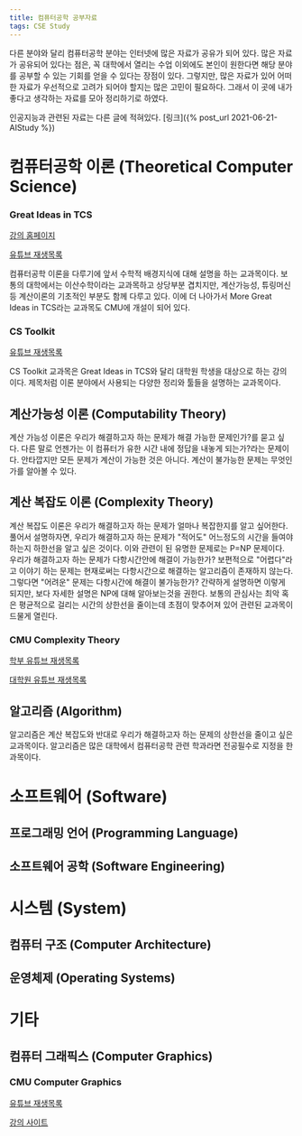 ```yaml
---
title: 컴퓨터공학 공부자료
tags: CSE Study
---
```


다른 분야와 달리 컴퓨터공학 분야는 인터넷에 많은 자료가 공유가 되어 있다.
많은 자료가 공유되어 있다는 점은, 꼭 대학에서 열리는 수업 이외에도 본인이 원한다면 해당 분야를 공부할 수 있는 기회를 얻을 수 있다는 장점이 있다.
그렇지만, 많은 자료가 있어 어떠한 자료가 우선적으로 고려가 되어야 할지는 많은 고민이 필요하다.
그래서 이 곳에 내가 좋다고 생각하는 자료를 모아 정리하기로 하였다.

인공지능과 관련된 자료는 다른 글에 적혀있다. [링크]({% post_url 2021-06-21-AIStudy %})

# 컴퓨터공학 이론 (Theoretical Computer Science)

### Great Ideas in TCS

[강의 홈페이지](https://www.anilada.com/courses/15251f19/www/index.html)

[유튜브 재생목록](https://youtube.com/playlist?list=PLm3J0oaFux3aafQm568blS9blxtA_EWQv)

컴퓨터공학 이론을 다루기에 앞서 수학적 배경지식에 대해 설명을 하는 교과목이다.
보통의 대학에서는 이산수학이라는 교과목하고 상당부분 겹치지만, 계산가능성, 튜링머신 등 계산이론의 기초적인 부분도 함께 다루고 있다.
이에 더 나아가서 More Great Ideas in TCS라는 교과목도 CMU에 개설이 되어 있다.

### CS Toolkit

[유튜브 재생목록](https://youtube.com/playlist?list=PLm3J0oaFux3ZYpFLwwrlv_EHH9wtH6pnX)

CS Toolkit 교과목은 Great Ideas in TCS와 달리 대학원 학생을 대상으로 하는 강의이다.
제목처럼 이론 분야에서 사용되는 다양한 정리와 툴들을 설명하는 교과목이다.

## 계산가능성 이론 (Computability Theory)

계산 가능성 이론은 우리가 해결하고자 하는 문제가 해결 가능한 문제인가?를 묻고 싶다.
다른 말로 언젠가는 이 컴퓨터가 유한 시간 내에 정답을 내놓게 되는가?라는 문제이다.
안타깝지만 모든 문제가 계산이 가능한 것은 아니다.
계산이 불가능한 문제는 무엇인가를 알아볼 수 있다.

## 계산 복잡도 이론 (Complexity Theory)

계산 복잡도 이론은 우리가 해결하고자 하는 문제가 얼마나 복잡한지를 알고 싶어한다.
풀어서 설명하자면, 우리가 해결하고자 하는 문제가 "적어도" 어느정도의 시간을 들여야 하는지 하한선을 알고 싶은 것이다.
이와 관련이 된 유명한 문제로는 P=NP 문제이다.
우리가 해결하고자 하는 문제가 다항시간안에 해결이 가능한가?
보편적으로 "어렵다"라고 이야기 하는 문제는 현재로써는 다항시간으로 해결하는 알고리즘이 존재하지 않는다.
그렇다면 "어려운" 문제는 다항시간에 해결이 불가능한가?
간략하게 설명하면 이렇게 되지만, 보다 자세한 설명은 NP에 대해 알아보는것을 권한다.
보통의 관심사는 최악 혹은 평균적으로 걸리는 시간의 상한선을 줄이는데 초점이 맞추어져 있어 관련된 교과목이 드물게 열린다.

### CMU Complexity Theory

[학부 유튜브 재생목록](https://youtube.com/playlist?list=PLm3J0oaFux3YL5vLXpzOyJiLtqLp6dCW2)

[대학원 유튜브 재생목록](https://youtube.com/playlist?list=PLm3J0oaFux3b8Gg1DdaJOzYNsaXYLAOKH)

## 알고리즘 (Algorithm)

알고리즘은 계산 복잡도와 반대로 우리가 해결하고자 하는 문제의 상한선을 줄이고 싶은 교과목이다.
알고리즘은 많은 대학에서 컴퓨터공학 관련 학과라면 전공필수로 지정을 한 과목이다.

# 소프트웨어 (Software)

## 프로그래밍 언어 (Programming Language)

## 소프트웨어 공학 (Software Engineering)

# 시스템 (System)

## 컴퓨터 구조 (Computer Architecture)

## 운영체제 (Operating Systems)

# 기타

## 컴퓨터 그래픽스 (Computer Graphics)

### CMU Computer Graphics

[유튜브 재생목록](https://youtube.com/playlist?list=PL9_jI1bdZmz2emSh0UQ5iOdT2xRHFHL7E)

[강의 사이트](http://15462.courses.cs.cmu.edu/)